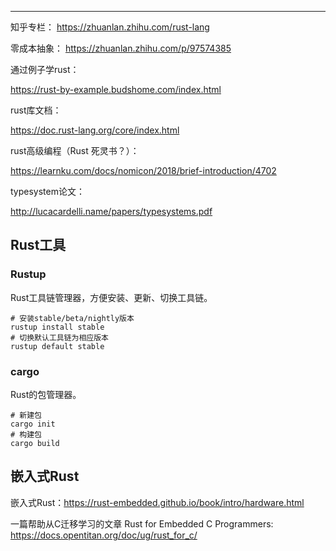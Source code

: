 

---

知乎专栏：
https://zhuanlan.zhihu.com/rust-lang

零成本抽象：
https://zhuanlan.zhihu.com/p/97574385

通过例子学rust：

https://rust-by-example.budshome.com/index.html

rust库文档：

https://doc.rust-lang.org/core/index.html

rust高级编程（Rust 死灵书？）：

https://learnku.com/docs/nomicon/2018/brief-introduction/4702

typesystem论文：

http://lucacardelli.name/papers/typesystems.pdf

## Rust工具

### Rustup

Rust工具链管理器，方便安装、更新、切换工具链。

```
# 安装stable/beta/nightly版本
rustup install stable
# 切换默认工具链为相应版本
rustup default stable
```

### cargo

Rust的包管理器。

```
# 新建包
cargo init
# 构建包
cargo build
```





## 嵌入式Rust

嵌入式Rust：https://rust-embedded.github.io/book/intro/hardware.html

一篇帮助从C迁移学习的文章 Rust for Embedded C Programmers: https://docs.opentitan.org/doc/ug/rust_for_c/

